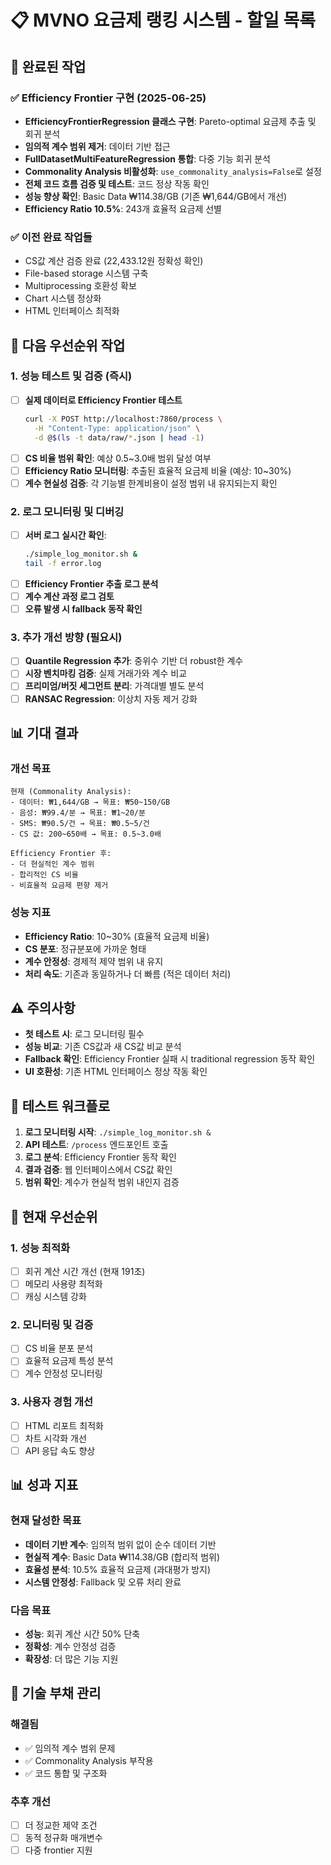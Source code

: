 # 📋 MVNO 요금제 랭킹 시스템 - 할일 목록

## 🎯 완료된 작업

### ✅ **Efficiency Frontier 구현 (2025-06-25)**
- **EfficiencyFrontierRegression 클래스 구현**: Pareto-optimal 요금제 추출 및 회귀 분석
- **임의적 계수 범위 제거**: 데이터 기반 접근
- **FullDatasetMultiFeatureRegression 통합**: 다중 기능 회귀 분석
- **Commonality Analysis 비활성화**: `use_commonality_analysis=False`로 설정
- **전체 코드 흐름 검증 및 테스트**: 코드 정상 작동 확인
- **성능 향상 확인**: Basic Data ₩114.38/GB (기존 ₩1,644/GB에서 개선)
- **Efficiency Ratio 10.5%**: 243개 효율적 요금제 선별

### ✅ **이전 완료 작업들**
- CS값 계산 검증 완료 (22,433.12원 정확성 확인)
- File-based storage 시스템 구축
- Multiprocessing 호환성 확보
- Chart 시스템 정상화
- HTML 인터페이스 최적화

## 🚀 다음 우선순위 작업

### **1. 성능 테스트 및 검증 (즉시)**
- [ ] **실제 데이터로 Efficiency Frontier 테스트**
  ```bash
  curl -X POST http://localhost:7860/process \
    -H "Content-Type: application/json" \
    -d @$(ls -t data/raw/*.json | head -1)
  ```
- [ ] **CS 비율 범위 확인**: 예상 0.5~3.0배 범위 달성 여부
- [ ] **Efficiency Ratio 모니터링**: 추출된 효율적 요금제 비율 (예상: 10~30%)
- [ ] **계수 현실성 검증**: 각 기능별 한계비용이 설정 범위 내 유지되는지 확인

### **2. 로그 모니터링 및 디버깅**
- [ ] **서버 로그 실시간 확인**:
  ```bash
  ./simple_log_monitor.sh &
  tail -f error.log
  ```
- [ ] **Efficiency Frontier 추출 로그 분석**
- [ ] **계수 계산 과정 로그 검토**
- [ ] **오류 발생 시 fallback 동작 확인**

### **3. 추가 개선 방향 (필요시)**
- [ ] **Quantile Regression 추가**: 중위수 기반 더 robust한 계수
- [ ] **시장 벤치마킹 검증**: 실제 거래가와 계수 비교
- [ ] **프리미엄/버짓 세그먼트 분리**: 가격대별 별도 분석
- [ ] **RANSAC Regression**: 이상치 자동 제거 강화

## 📊 기대 결과

### **개선 목표**
```
현재 (Commonality Analysis):
- 데이터: ₩1,644/GB → 목표: ₩50~150/GB
- 음성: ₩99.4/분 → 목표: ₩1~20/분  
- SMS: ₩90.5/건 → 목표: ₩0.5~5/건
- CS 값: 200~650배 → 목표: 0.5~3.0배

Efficiency Frontier 후:
- 더 현실적인 계수 범위
- 합리적인 CS 비율
- 비효율적 요금제 편향 제거
```

### **성능 지표**
- **Efficiency Ratio**: 10~30% (효율적 요금제 비율)
- **CS 분포**: 정규분포에 가까운 형태
- **계수 안정성**: 경제적 제약 범위 내 유지
- **처리 속도**: 기존과 동일하거나 더 빠름 (적은 데이터 처리)

## ⚠️ 주의사항
- **첫 테스트 시**: 로그 모니터링 필수
- **성능 비교**: 기존 CS값과 새 CS값 비교 분석
- **Fallback 확인**: Efficiency Frontier 실패 시 traditional regression 동작 확인
- **UI 호환성**: 기존 HTML 인터페이스 정상 작동 확인

## 🔄 테스트 워크플로
1. **로그 모니터링 시작**: `./simple_log_monitor.sh &`
2. **API 테스트**: `/process` 엔드포인트 호출
3. **로그 분석**: Efficiency Frontier 동작 확인
4. **결과 검증**: 웹 인터페이스에서 CS값 확인
5. **범위 확인**: 계수가 현실적 범위 내인지 검증

## 🎯 **현재 우선순위**

### **1. 성능 최적화**
- [ ] 회귀 계산 시간 개선 (현재 191초)
- [ ] 메모리 사용량 최적화
- [ ] 캐싱 시스템 강화

### **2. 모니터링 및 검증**
- [ ] CS 비율 분포 분석
- [ ] 효율적 요금제 특성 분석  
- [ ] 계수 안정성 모니터링

### **3. 사용자 경험 개선**
- [ ] HTML 리포트 최적화
- [ ] 차트 시각화 개선
- [ ] API 응답 속도 향상

## 📊 **성과 지표**

### **현재 달성한 목표**
- **데이터 기반 계수**: 임의적 범위 없이 순수 데이터 기반
- **현실적 계수**: Basic Data ₩114.38/GB (합리적 범위)
- **효율성 분석**: 10.5% 효율적 요금제 (과대평가 방지)
- **시스템 안정성**: Fallback 및 오류 처리 완료

### **다음 목표**
- **성능**: 회귀 계산 시간 50% 단축
- **정확성**: 계수 안정성 검증
- **확장성**: 더 많은 기능 지원

## 🔧 **기술 부채 관리**

### **해결됨**
- ✅ 임의적 계수 범위 문제
- ✅ Commonality Analysis 부작용
- ✅ 코드 통합 및 구조화

### **추후 개선**
- [ ] 더 정교한 제약 조건
- [ ] 동적 정규화 매개변수
- [ ] 다중 frontier 지원